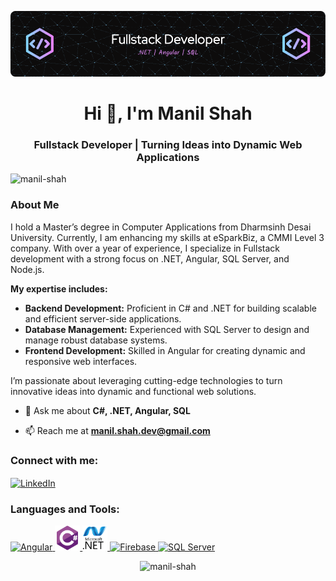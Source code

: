 ![Header](./manil.png)
<h1 align="center">Hi 👋, I'm Manil Shah</h1>
<h3 align="center">Fullstack Developer | Turning Ideas into Dynamic Web Applications</h3>

<p align="left"> <img src="https://komarev.com/ghpvc/?username=manil-shah&label=Profile%20views&color=0e75b6&style=flat" alt="manil-shah" /> </p>

<h3>About Me</h3>
<p>
I hold a Master’s degree in Computer Applications from Dharmsinh Desai University. Currently, I am enhancing my skills at eSparkBiz, a CMMI Level 3 company. With over a year of experience, I specialize in Fullstack development with a strong focus on .NET, Angular, SQL Server, and Node.js.
</p>
<p>
<b>My expertise includes:</b>
<ul>
  <li><b>Backend Development:</b> Proficient in C# and .NET for building scalable and efficient server-side applications.</li>
  <li><b>Database Management:</b> Experienced with SQL Server to design and manage robust database systems.</li>
  <li><b>Frontend Development:</b> Skilled in Angular for creating dynamic and responsive web interfaces.</li>
 
</ul>
</p>
<p>
I’m passionate about leveraging cutting-edge technologies to turn innovative ideas into dynamic and functional web solutions.
</p>

- 💬 Ask me about **C#, .NET, Angular, SQL**

- 📫 Reach me at **manil.shah.dev@gmail.com**

<h3 align="left">Connect with me:</h3>
<p align="left">
<a href="https://linkedin.com/in/manil-shah-81114b242" target="blank"><img align="center" src="https://raw.githubusercontent.com/rahuldkjain/github-profile-readme-generator/master/src/images/icons/Social/linked-in-alt.svg" alt="LinkedIn" height="30" width="40" /></a>
</p>

<h3 align="left">Languages and Tools:</h3>
<p align="left"> 
  <a href="https://angular.io" target="_blank" rel="noreferrer"> 
    <img src="https://angular.io/assets/images/logos/angular/angular.svg" alt="Angular" width="40" height="40"/> 
  </a> 
  <a href="https://www.w3schools.com/cs/" target="_blank" rel="noreferrer"> 
    <img src="https://raw.githubusercontent.com/devicons/devicon/master/icons/csharp/csharp-original.svg" alt="C#" width="40" height="40"/> 
  </a> 
  <a href="https://dotnet.microsoft.com/" target="_blank" rel="noreferrer"> 
    <img src="https://raw.githubusercontent.com/devicons/devicon/master/icons/dot-net/dot-net-original-wordmark.svg" alt=".NET" width="40" height="40"/> 
  </a> 
  <a href="https://firebase.google.com/" target="_blank" rel="noreferrer"> 
    <img src="https://www.vectorlogo.zone/logos/firebase/firebase-icon.svg" alt="Firebase" width="40" height="40"/> 
  </a> 
  <a href="https://www.microsoft.com/en-us/sql-server" target="_blank" rel="noreferrer"> 
    <img src="https://www.svgrepo.com/show/303229/microsoft-sql-server-logo.svg" alt="SQL Server" width="40" height="40"/> 
  </a> 
</p>

<p align="center">
  <img src="https://github-readme-streak-stats.herokuapp.com/?user=manil-shah&" alt="manil-shah" />
</p>
